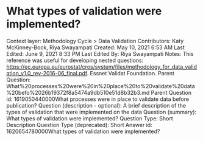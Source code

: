 # What types of validation were implemented?

Context layer: Methodology Cycle > Data Validation
Contributors: Katy McKinney-Bock, Riya Swayampati
Created: May 10, 2021 6:53 AM
Last Edited: June 9, 2021 8:33 PM
Last Edited By: Riya Swayampati
Notes: This reference was useful for developing nested questions:
https://ec.europa.eu/eurostat/cros/system/files/methodology_for_data_validation_v1.0_rev-2016-06_final.pdf. Essnet Validat Foundation.
Parent Question: What%20processes%20were%20in%20place%20to%20validate%20data%20befo%2026b19372f8a5474a9db510e51d8b32b3.md
Parent Question id: 1619050440000What processes were in place to validate data before publication? 
Question (description - optional): A brief description of the types of validation that were implemented on the data
Question (summary): What types of validation were implemented?
Question Type: Short Description
Question Type (deprecated): Short Answer
id: 1620654780000What types of validation were implemented?